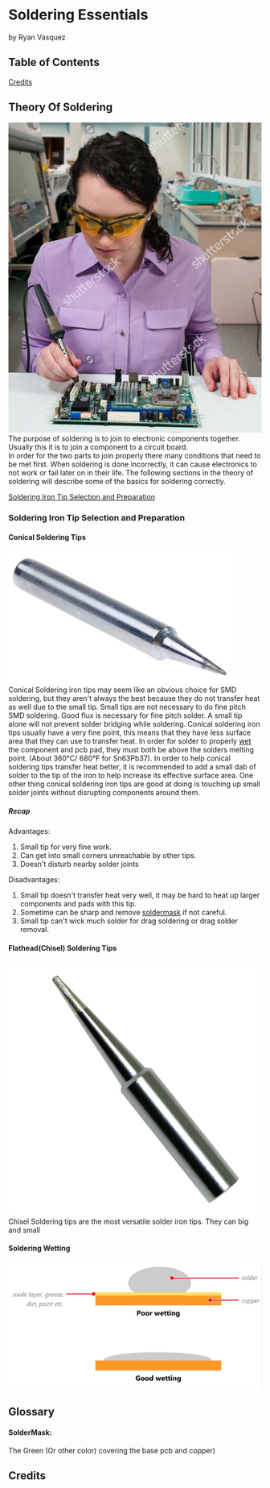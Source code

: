 # Soldering Essentials

by Ryan Vasquez

## Table of Contents


[Credits](#Credits)

## Theory Of Soldering

![soldering fail](Photos/stock-image-fail-soldering-iron-bob-byron-1.jpg)
The purpose of soldering is to join to electronic components together.
Usually this it is to join a component to a circuit board.  
In order for the two parts to join properly there many conditions that
need to be met first. When soldering is done incorrectly, it can cause
electronics to not work or fail later on in their life. The following
sections in the theory of soldering will describe some of the basics for
soldering correctly.

[Soldering Iron Tip Selection and Preparation](#soldering-iron-tip-selection-and-preparation)

### Soldering Iron Tip Selection and Preparation

#### Conical Soldering Tips

![Conical Soldering Iron Tip](Photos/Conical-Soldering-Iron-Tip.jpg)  
Conical Soldering iron tips may seem like an obvious choice for SMD
soldering, but they aren't always the best because they do not transfer
heat as well due to the small tip. Small tips are not necessary to do
fine pitch SMD soldering. Good flux is necessary for fine pitch solder.
A small tip alone will not prevent solder bridging while soldering.
Conical soldering iron tips usually have a very fine point, this means
that they have less surface area that they can use to transfer heat. In
order for solder to properly [wet](#soldering-wetting) the component and
pcb pad, they must both be above the solders melting point. (About
360°C/ 680°F for Sn63Pb37). In order to help conical soldering tips
transfer heat better, it is recommended to add a small dab of solder to
the tip of the iron to help increase its effective surface area. One
other thing conical soldering iron tips are good at doing is touching up
small solder joints without disrupting components around them.

##### Recap

Advantages:
1. Small tip for very fine work.
2. Can get into small corners unreachable by other tips.
3. Doesn't disturb nearby solder joints  

Disadvantages:
1. Small tip doesn't transfer heat very well, it may be hard to heat up larger components and pads with this tip.
2. Sometime can be sharp and remove [soldermask](#soldermask) if not careful.
3. Small tip can't wick much solder for drag soldering or drag solder removal.


#### Flathead(Chisel) Soldering Tips

![Flathead Soldering Tip Example](Photos/Chisel-Soldering-Tip.jpg)
Chisel Soldering tips are the most versatile solder iron tips. They can big and small 

#### ##


#### Soldering Wetting

![Solder Wetting](Photos/solder-wetting-blob.jpg)


## Glossary
#### SolderMask:
The Green (Or other color) covering the base pcb and copper) 

## Credits

